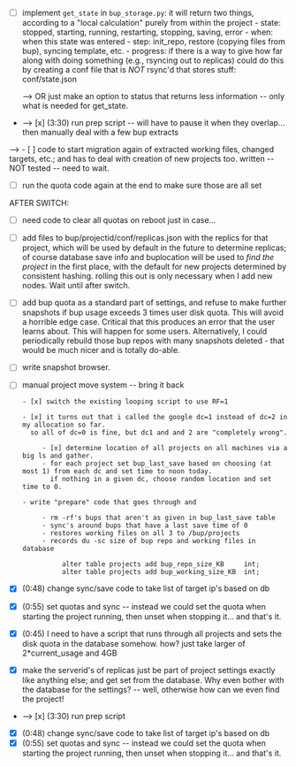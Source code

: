
- [ ] implement `get_state` in `bup_storage.py`: it will return two things, according to a "local calculation" purely from within the project
        - state: stopped, starting, running, restarting, stopping, saving, error
        - when: when this state was entered
        - step: init_repo, restore (copying files from bup), syncing template, etc.
        - progress: if there is a way to give how far along with doing something (e.g., rsyncing out to replicas)
    could do this by creating a conf file that is *NOT* rsync'd that stores stuff:   conf/state.json

    --> OR just make an option to status that returns less information -- only what is needed for get_state.


- --> [x] (3:30) run prep script -- will have to pause it when they overlap... then manually deal with a few bup extracts

--> - [ ] code to start migration again of extracted working files, changed targets, etc.; and has to deal with creation of new projects too.
  written -- NOT tested -- need to wait.

- [ ] run the quota code again at the end to make sure those are all set





AFTER SWITCH:

- [ ] need code to clear all quotas on reboot just in case...

- [ ] add files to bup/projectid/conf/replicas.json with the replics for that project, which will be used by default in the future to determine replicas; of course database save info and buplocation will be used to *find the project* in the first place, with the default for new projects determined by consistent hashing.  rolling this out is only necessary when I add new nodes.  Wait until after switch.

- [ ] add bup quota as a standard part of settings, and refuse to make further snapshots if bup usage exceeds 3 times user disk quota.  This will avoid a horrible edge case.   Critical that this produces an error that the user learns about.  This will happen for some users.  Alternatively, I could periodically rebuild those bup repos with many snapshots deleted - that would be much nicer and is totally do-able.

- [ ] write snapshot browser.

- [ ] manual project move system -- bring it back




      - [x] switch the existing looping script to use RF=1

      - [x] it turns out that i called the google dc=1 instead of dc=2 in my allocation so far.
        so all of dc=0 is fine, but dc1 and and 2 are "completely wrong".

           - [x] determine location of all projects on all machines via a big ls and gather.
           - for each project set bup_last_save based on choosing (at most 1) from each dc and set time to noon today.
             if nothing in a given dc, choose random location and set time to 0.

      - write "prepare" code that goes through and

           - rm -rf's bups that aren't as given in bup_last_save table
           - sync's around bups that have a last save time of 0
           - restores working files on all 3 to /bup/projects
           - records du -sc size of bup repo and working files in database

                alter table projects add bup_repo_size_KB     int;
                alter table projects add bup_working_size_KB  int;



- [x] (0:48) change sync/save code to take list of target ip's based on db
- [x] (0:55) set quotas and sync -- instead we could set the quota when starting the project running, then unset when stopping it... and that's it.
- [x] (0:45) I need to have a script that runs through all projects and sets the disk quota in the database somehow.
      how?  just take larger of 2*current_usage and 4GB

- [x] make the serverid's of replicas just be part of project settings exactly like anything else; and get set from the database. Why even bother with the database for the settings? -- well, otherwise how can we even find the project!
- --> [x] (3:30) run prep script

- [x] (0:48) change sync/save code to take list of target ip's based on db
- [x] (0:55) set quotas and sync -- instead we could set the quota when starting the project running, then unset when stopping it... and that's it.
